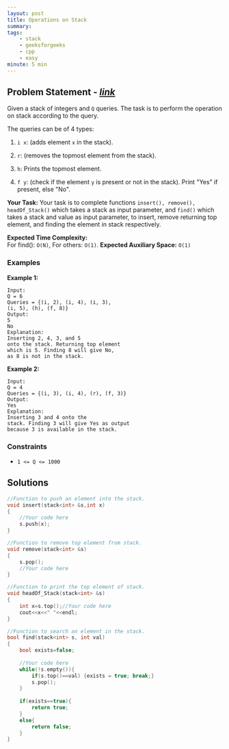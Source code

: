 ```yaml
---
layout: post
title: Operations on Stack       
summary:
tags:
    - stack
    - geeksforgeeks
    - cpp
    - easy
minute: 5 min
---
```


## Problem Statement - [*link*](https://practice.geeksforgeeks.org/problems/operations-on-stack/0/?track=DSASP-Stack&batchId=154)  

Given a stack of integers and `Q` queries. The task is to perform the operation on stack according to the query.

The queries can be of 4 types:

1. `i x`: (adds element `x` in the stack).

1. `r`: (removes the topmost element from the stack).

1. `h`: Prints the topmost element.

1. `f y`: (check if the element `y` is present or not in the stack). Print "Yes" if present, else "No".

**Your Task:** 
Your task is to complete functions `insert(), remove(), headOf_Stack()` which takes a stack as input parameter, and `find()` which takes a stack and value as input parameter, to insert, remove returning top element, and finding the element in stack respectively.


**Expected Time Complexity:**   
For find(): `O(N)`,
For others: `O(1)`. 
**Expected Auxiliary Space:** `O(1)`

### Examples

**Example 1:**   
```
Input: 
Q = 6 
Queries = {(i, 2), (i, 4), (i, 3),
(i, 5), (h), (f, 8)}
Output: 
5
No
Explanation: 
Inserting 2, 4, 3, and 5 
onto the stack. Returning top element 
which is 5. Finding 8 will give No, 
as 8 is not in the stack.
```


**Example 2:**   
```
Input: 
Q = 4
Queries = {(i, 3), (i, 4), (r), (f, 3)}
Output: 
Yes
Explanation: 
Inserting 3 and 4 onto the 
stack. Finding 3 will give Yes as output 
because 3 is available in the stack.
```


### Constraints

+ `1 <= Q <= 1000`

## Solutions

```cpp
//Function to push an element into the stack.
void insert(stack<int> &s,int x)
{
    //Your code here
    s.push(x);
}

//Function to remove top element from stack.
void remove(stack<int> &s)
{
    s.pop();   
    //Your code here
}

//Function to print the top element of stack.
void headOf_Stack(stack<int> &s)
{
    int x=s.top();//Your code here
    cout<<x<<" "<<endl; 
}

//Function to search an element in the stack.
bool find(stack<int> s, int val)
{
    bool exists=false;
    
    //Your code here
    while(!s.empty()){
        if(s.top()==val) {exists = true; break;}
        s.pop();
    }
    
    if(exists==true){
        return true;
    }
    else{
        return false;
    }
}
```

